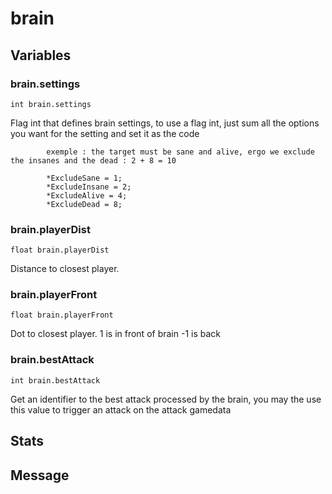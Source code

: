 # brain
## Variables
### brain.settings
`int brain.settings`

Flag int that defines brain settings, to use a flag int, just sum all the options you want for the setting and set it as the code
            
            exemple : the target must be sane and alive, ergo we exclude the insanes and the dead : 2 + 8 = 10
            
            *ExcludeSane = 1;
            *ExcludeInsane = 2;
            *ExcludeAlive = 4;
            *ExcludeDead = 8;
### brain.playerDist
`float brain.playerDist`

Distance to closest player.
### brain.playerFront
`float brain.playerFront`

Dot to closest player. 1 is in front of brain -1 is back
### brain.bestAttack
`int brain.bestAttack`

Get an identifier to the best attack processed by the brain, you may the use this value to trigger an attack on the attack gamedata
## Stats
## Message

